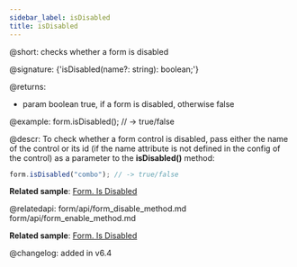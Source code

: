 ```yaml
---
sidebar_label: isDisabled
title: isDisabled
---          
```


@short: checks whether a form is disabled

@signature: {'isDisabled(name?: string): boolean;'}

@returns:
- param	boolean     true, if a form is disabled, otherwise false

@example:
form.isDisabled(); // -> true/false

@descr:
To check whether a form control is disabled, pass either the name of the control or its id (if the name attribute is not defined in the config of the control) as a parameter to the **isDisabled()** method:

~~~js
form.isDisabled("combo"); // -> true/false
~~~

**Related sample**: [Form. Is Disabled](https://snippet.dhtmlx.com/lthu8p6p)

@relatedapi: form/api/form_disable_method.md
form/api/form_enable_method.md

**Related sample**: [Form. Is Disabled](https://snippet.dhtmlx.com/lthu8p6p)

@changelog: added in v6.4
